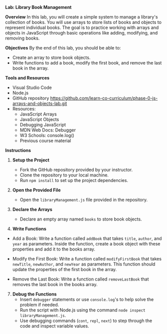 **Lab: Library Book Management**

**Overview**
In this lab, you will create a simple system to manage a library's collection of books. You will use arrays to store lists of books and objects to represent individual books. The goal is to practice working with arrays and objects in JavaScript through basic operations like adding, modifying, and removing books.

**Objectives**
By the end of this lab, you should be able to:
- Create an array to store book objects.
- Write functions to add a book, modify the first book, and remove the last book in the array.

**Tools and Resources**
- Visual Studio Code
- Node.js
- GitHub repository https://github.com/learn-co-curriculum/phase-0-js-arrays-and-objects-lab.git
- Resources:
  - JavaScript Arrays
  - JavaScript Objects
  - Debugging JavaScript
  - MDN Web Docs: Debugger
  - W3 Schools: console.log()
  - Previous course material

**Instructions**

1. **Setup the Project**
   - Fork the GitHub repository provided by your instructor.
   - Clone the repository to your local machine.
   - Run `npm install` to set up the project dependencies.

2. **Open the Provided File**
   - Open the `libraryManagement.js` file provided in the repository.

3. **Declare the Arrays**
   - Declare an empty array named `books` to store book objects.

4. **Write Functions**
- Add a Book: Write a function called `addBook` that takes `title`, `author`, and `year` as parameters. Inside the function, create a book object with these properties and add it to the books array.

- Modify the First Book: Write a function called `modifyFirstBook` that takes `newTitle`, `newAuthor`, and `newYear` as parameters. This function should update the properties of the first book in the array.

- Remove the Last Book: Write a function called `removeLastBook` that removes the last book in the books array.

7. **Debug the Functions**
   - Insert `debugger` statements or use `console.log`'s to help solve the problem if needed.
   - Run the script with Node.js using the command `node inspect libraryManagement.js`.
   - Use debugging commands (`cont`, `repl`, `next`) to step through the code and inspect variable values.
